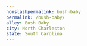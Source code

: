 ```yaml
---
﻿nonslashpermalink: bush-baby
permalink: /bush-baby/
alley: Bush Baby
city: North Charleston
state: South Carolina
---
```

